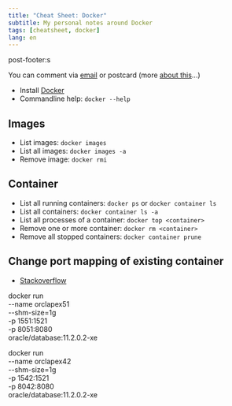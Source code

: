 ```yaml
---
title: "Cheat Sheet: Docker"
subtitle: My personal notes around Docker
tags: [cheatsheet, docker]
lang: en
---
```


post-footer:s

You can comment via <a href="mailto:{{ site.author.email }}?subject=Comment%20on%20{{ page.url | absolute_url }}">email</a> or postcard (more <a href="{{ site.baseurl }}/about#comments">about this</a>...)


- Install [Docker](https://www.docker.com)
- Commandline help: `docker --help`


## Images

- List images: `docker images`
- List all images: `docker images -a`
- Remove image: `docker rmi`


## Container

- List all running containers: `docker ps` or `docker container ls`
- List all containers: `docker container ls -a`
- List all processes of a container: `docker top <container>`
- Remove one or more container: `docker rm <container>`
- Remove all stopped containers: `docker container prune`


## Change port mapping of existing container

- [Stackoverflow](http://stackoverflow.com/questions/19335444/how-do-i-assign-a-port-mapping-to-an-existing-docker-container)


docker run \
  --name orclapex51 \
  --shm-size=1g \
  -p 1551:1521 \
  -p 8051:8080 \
  oracle/database:11.2.0.2-xe

  docker run \
    --name orclapex42 \
    --shm-size=1g \
    -p 1542:1521 \
    -p 8042:8080 \
    oracle/database:11.2.0.2-xe
